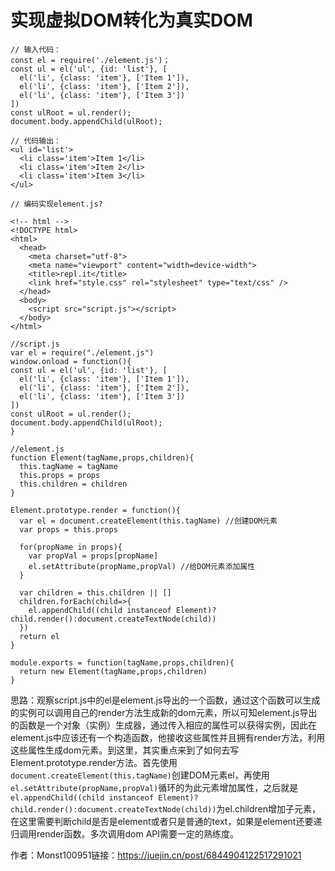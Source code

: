 # 实现虚拟DOM转化为真实DOM

```
// 输入代码：
const el = require('./element.js')；
const ul = el('ul', {id: 'list'}, [
  el('li', {class: 'item'}, ['Item 1']),
  el('li', {class: 'item'}, ['Item 2']),
  el('li', {class: 'item'}, ['Item 3'])
])
const ulRoot = ul.render();
document.body.appendChild(ulRoot);

// 代码输出：
<ul id='list'>
  <li class='item'>Item 1</li>
  <li class='item'>Item 2</li>
  <li class='item'>Item 3</li>
</ul>

// 编码实现element.js?

```

```
<!-- html -->
<!DOCTYPE html>
<html>
  <head>
    <meta charset="utf-8">
    <meta name="viewport" content="width=device-width">
    <title>repl.it</title>
    <link href="style.css" rel="stylesheet" type="text/css" />
  </head>
  <body>
    <script src="script.js"></script>
  </body>
</html>

```

```
//script.js
var el = require("./element.js")
window.onload = function(){
const ul = el('ul', {id: 'list'}, [
  el('li', {class: 'item'}, ['Item 1']),
  el('li', {class: 'item'}, ['Item 2']),
  el('li', {class: 'item'}, ['Item 3'])
])
const ulRoot = ul.render();
document.body.appendChild(ulRoot);
}

```

```
//element.js
function Element(tagName,props,children){
  this.tagName = tagName
  this.props = props
  this.children = children
}

Element.prototype.render = function(){
  var el = document.createElement(this.tagName) //创建DOM元素
  var props = this.props

  for(propName in props){
    var propVal = props[propName]
    el.setAttribute(propName,propVal) //给DOM元素添加属性
  }

  var children = this.children || []
  children.forEach(child=>{
    el.appendChild((child instanceof Element)? child.render():document.createTextNode(child))
  })
  return el
}

module.exports = function(tagName,props,children){
  return new Element(tagName,props,children)
}

```

思路：观察script.js中的el是element.js导出的一个函数，通过这个函数可以生成的实例可以调用自己的render方法生成新的dom元素，所以可知element.js导出的函数是一个对象（实例）生成器，通过传入相应的属性可以获得实例，因此在element.js中应该还有一个构造函数，他接收这些属性并且拥有render方法，利用这些属性生成dom元素。到这里，其实重点来到了如何去写Element.prototype.render方法。首先使用`document.createElement(this.tagName)`创建DOM元素el，再使用`el.setAttribute(propName,propVal)`循环的为此元素增加属性，之后就是 `el.appendChild((child instanceof Element)? child.render():document.createTextNode(child))`为el.children增加子元素，在这里需要判断child是否是element或者只是普通的text，如果是element还要递归调用render函数。多次调用dom API需要一定的熟练度。


作者：Monst100951链接：https://juejin.cn/post/6844904122517291021
